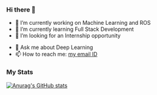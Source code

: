 ### Hi there 👋

<!--
**quantumcoder121/quantumcoder121** is a ✨ _special_ ✨ repository because its `README.md` (this file) appears on your GitHub profile.

Here are some ideas to get you started:
-->
- 🔭 I’m currently working on Machine Learning and ROS
- 🌱 I’m currently learning Full Stack Development
- 👯 I’m looking for an Internship opportunity
<!-- 🤔 I’m looking for help with ...-->
- 💬 Ask me about Deep Learning
- 📫 How to reach me: [my email ID](mailto:adityakudre121gmail.com)

### My Stats

[![Anurag's GitHub stats](https://github-readme-stats.vercel.app/api?username=quantumcoder121)](https://github.com/anuraghazra/github-readme-stats)
<!-- 😄 Pronouns: ...
- ⚡ Fun fact: ...
-->
